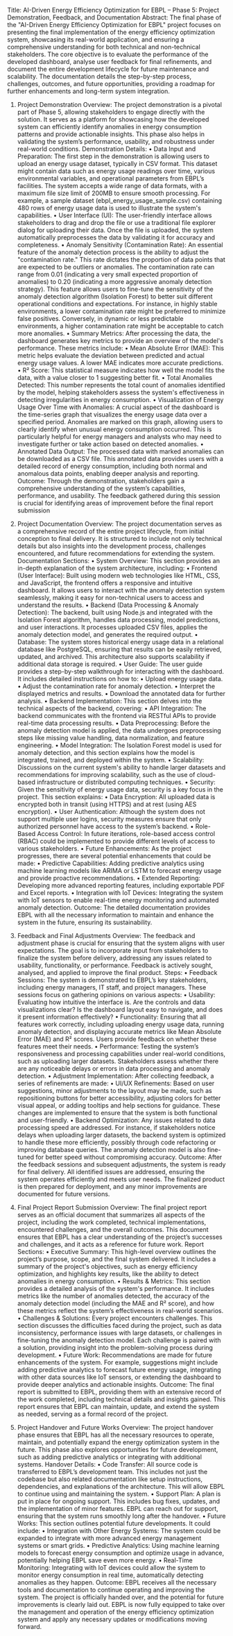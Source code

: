 Title: AI-Driven Energy Efficiency Optimization for EBPL – Phase 5: Project Demonstration, Feedback, and Documentation
Abstract:
The final phase of the "AI-Driven Energy Efficiency Optimization for EBPL" project focuses on presenting the final implementation of the energy efficiency optimization system, showcasing its real-world application, and ensuring a comprehensive understanding for both technical and non-technical stakeholders. The core objective is to evaluate the performance of the developed dashboard, analyse user feedback for final refinements, and document the entire development lifecycle for future maintenance and scalability. The documentation details the step-by-step process, challenges, outcomes, and future opportunities, providing a roadmap for further enhancements and long-term system integration.

1. Project Demonstration
Overview:
The project demonstration is a pivotal part of Phase 5, allowing stakeholders to engage directly with the solution. It serves as a platform for showcasing how the developed system can efficiently identify anomalies in energy consumption patterns and provide actionable insights. This phase also helps in validating the system’s performance, usability, and robustness under real-world conditions.
Demonstration Details:
•	Data Input and Preparation:
The first step in the demonstration is allowing users to upload an energy usage dataset, typically in CSV format. This dataset might contain data such as energy usage readings over time, various environmental variables, and operational parameters from EBPL’s facilities. The system accepts a wide range of data formats, with a maximum file size limit of 200MB to ensure smooth processing. For example, a sample dataset (ebpl_energy_usage_sample.csv) containing 480 rows of energy usage data is used to illustrate the system's capabilities.
•	User Interface (UI):
The user-friendly interface allows stakeholders to drag and drop the file or use a traditional file explorer dialog for uploading their data. Once the file is uploaded, the system automatically preprocesses the data by validating it for accuracy and completeness.
•	Anomaly Sensitivity (Contamination Rate):
An essential feature of the anomaly detection process is the ability to adjust the "contamination rate." This rate dictates the proportion of data points that are expected to be outliers or anomalies. The contamination rate can range from 0.01 (indicating a very small expected proportion of anomalies) to 0.20 (indicating a more aggressive anomaly detection strategy).
This feature allows users to fine-tune the sensitivity of the anomaly detection algorithm (Isolation Forest) to better suit different operational conditions and expectations. For instance, in highly stable environments, a lower contamination rate might be preferred to minimize false positives. Conversely, in dynamic or less predictable environments, a higher contamination rate might be acceptable to catch more anomalies.
•	Summary Metrics:
After processing the data, the dashboard generates key metrics to provide an overview of the model's performance. These metrics include:
•	Mean Absolute Error (MAE): This metric helps evaluate the deviation between predicted and actual energy usage values. A lower MAE indicates more accurate predictions.
•	R² Score: This statistical measure indicates how well the model fits the data, with a value closer to 1 suggesting better fit.
•	Total Anomalies Detected: This number represents the total count of anomalies identified by the model, helping stakeholders assess the system's effectiveness in detecting irregularities in energy consumption.
•	Visualization of Energy Usage Over Time with Anomalies:
A crucial aspect of the dashboard is the time-series graph that visualizes the energy usage data over a specified period. Anomalies are marked on this graph, allowing users to clearly identify when unusual energy consumption occurred. This is particularly helpful for energy managers and analysts who may need to investigate further or take action based on detected anomalies.
•	Annotated Data Output:
The processed data with marked anomalies can be downloaded as a CSV file. This annotated data provides users with a detailed record of energy consumption, including both normal and anomalous data points, enabling deeper analysis and reporting.
Outcome:
Through the demonstration, stakeholders gain a comprehensive understanding of the system’s capabilities, performance, and usability. The feedback gathered during this session is crucial for identifying areas of improvement before the final report submission


2. Project Documentation
Overview:
The project documentation serves as a comprehensive record of the entire project lifecycle, from initial conception to final delivery. It is structured to include not only technical details but also insights into the development process, challenges encountered, and future recommendations for extending the system.
Documentation Sections:
•	System Overview:
This section provides an in-depth explanation of the system architecture, including:
•	Frontend (User Interface): Built using modern web technologies like HTML, CSS, and JavaScript, the frontend offers a responsive and intuitive dashboard. It allows users to interact with the anomaly detection system seamlessly, making it easy for non-technical users to access and understand the results.
•	Backend (Data Processing & Anomaly Detection): The backend, built using Node.js and integrated with the Isolation Forest algorithm, handles data processing, model predictions, and user interactions. It processes uploaded CSV files, applies the anomaly detection model, and generates the required output.
•	Database: The system stores historical energy usage data in a relational database like PostgreSQL, ensuring that results can be easily retrieved, updated, and archived. This architecture also supports scalability if additional data storage is required.
•	User Guide:
The user guide provides a step-by-step walkthrough for interacting with the dashboard. It includes detailed instructions on how to:
•	Upload energy usage data.
•	Adjust the contamination rate for anomaly detection.
•	Interpret the displayed metrics and results.
•	Download the annotated data for further analysis.
•	Backend Implementation:
This section delves into the technical aspects of the backend, covering:
•	API Integration: The backend communicates with the frontend via RESTful APIs to provide real-time data processing results.
•	Data Preprocessing: Before the anomaly detection model is applied, the data undergoes preprocessing steps like missing value handling, data normalization, and feature engineering.
•	Model Integration: The Isolation Forest model is used for anomaly detection, and this section explains how the model is integrated, trained, and deployed within the system.
•	Scalability: Discussions on the current system's ability to handle larger datasets and recommendations for improving scalability, such as the use of cloud-based infrastructure or distributed computing techniques.
•	Security:
Given the sensitivity of energy usage data, security is a key focus in the project. This section explains:
•	Data Encryption: All uploaded data is encrypted both in transit (using HTTPS) and at rest (using AES encryption).
•	User Authentication: Although the system does not support multiple user logins, security measures ensure that only authorized personnel have access to the system’s backend.
•	Role-Based Access Control: In future iterations, role-based access control (RBAC) could be implemented to provide different levels of access to various stakeholders.
•	Future Enhancements:
As the project progresses, there are several potential enhancements that could be made:
•	Predictive Capabilities: Adding predictive analytics using machine learning models like ARIMA or LSTM to forecast energy usage and provide proactive recommendations.
•	Extended Reporting: Developing more advanced reporting features, including exportable PDF and Excel reports.
•	Integration with IoT Devices: Integrating the system with IoT sensors to enable real-time energy monitoring and automated anomaly detection.
Outcome:
The detailed documentation provides EBPL with all the necessary information to maintain and enhance the system in the future, ensuring its sustainability.
3. Feedback and Final Adjustments
Overview:
The feedback and adjustment phase is crucial for ensuring that the system aligns with user expectations. The goal is to incorporate input from stakeholders to finalize the system before delivery, addressing any issues related to usability, functionality, or performance. Feedback is actively sought, analysed, and applied to improve the final product.
Steps:
•	Feedback Sessions:
The system is demonstrated to EBPL’s key stakeholders, including energy managers, IT staff, and project managers. These sessions focus on gathering opinions on various aspects:
•	Usability: Evaluating how intuitive the interface is. Are the controls and data visualizations clear? Is the dashboard layout easy to navigate, and does it present information effectively?
•	Functionality: Ensuring that all features work correctly, including uploading energy usage data, running anomaly detection, and displaying accurate metrics like Mean Absolute Error (MAE) and R² scores. Users provide feedback on whether these features meet their needs.
•	Performance: Testing the system’s responsiveness and processing capabilities under real-world conditions, such as uploading larger datasets. Stakeholders assess whether there are any noticeable delays or errors in data processing and anomaly detection.
•	Adjustment Implementation:
After collecting feedback, a series of refinements are made:
•	UI/UX Refinements: Based on user suggestions, minor adjustments to the layout may be made, such as repositioning buttons for better accessibility, adjusting colors for better visual appeal, or adding tooltips and help sections for guidance. These changes are implemented to ensure that the system is both functional and user-friendly.
•	Backend Optimization: Any issues related to data processing speed are addressed. For instance, if stakeholders notice delays when uploading larger datasets, the backend system is optimized to handle these more efficiently, possibly through code refactoring or improving database queries. The anomaly detection model is also fine-tuned for better speed without compromising accuracy.
Outcome:
After the feedback sessions and subsequent adjustments, the system is ready for final delivery. All identified issues are addressed, ensuring the system operates efficiently and meets user needs. The finalized product is then prepared for deployment, and any minor improvements are documented for future versions.
4. Final Project Report Submission
Overview:
The final project report serves as an official document that summarizes all aspects of the project, including the work completed, technical implementations, encountered challenges, and the overall outcomes. This document ensures that EBPL has a clear understanding of the project’s successes and challenges, and it acts as a reference for future work.
Report Sections:
•	Executive Summary: This high-level overview outlines the project’s purpose, scope, and the final system delivered. It includes a summary of the project's objectives, such as energy efficiency optimization, and highlights key results, like the ability to detect anomalies in energy consumption.
•	Results & Metrics: This section provides a detailed analysis of the system's performance. It includes metrics like the number of anomalies detected, the accuracy of the anomaly detection model (including the MAE and R² score), and how these metrics reflect the system’s effectiveness in real-world scenarios.
•	Challenges & Solutions: Every project encounters challenges. This section discusses the difficulties faced during the project, such as data inconsistency, performance issues with large datasets, or challenges in fine-tuning the anomaly detection model. Each challenge is paired with a solution, providing insight into the problem-solving process during development.
•	Future Work: Recommendations are made for future enhancements of the system. For example, suggestions might include adding predictive analytics to forecast future energy usage, integrating with other data sources like IoT sensors, or extending the dashboard to provide deeper analytics and actionable insights.
Outcome:
The final report is submitted to EBPL, providing them with an extensive record of the work completed, including technical details and insights gained. This report ensures that EBPL can maintain, update, and extend the system as needed, serving as a formal record of the project.
5. Project Handover and Future Works
Overview:
The project handover phase ensures that EBPL has all the necessary resources to operate, maintain, and potentially expand the energy optimization system in the future. This phase also explores opportunities for future development, such as adding predictive analytics or integrating with additional systems.
Handover Details:
•	Code Transfer: All source code is transferred to EBPL’s development team. This includes not just the codebase but also related documentation like setup instructions, dependencies, and explanations of the architecture. This will allow EBPL to continue using and maintaining the system.
•	Support Plan: A plan is put in place for ongoing support. This includes bug fixes, updates, and the implementation of minor features. EBPL can reach out for support, ensuring that the system runs smoothly long after the handover.
•	Future Works: This section outlines potential future developments. It could include:
•	Integration with Other Energy Systems: The system could be expanded to integrate with more advanced energy management systems or smart grids.
•	Predictive Analytics: Using machine learning models to forecast energy consumption and optimize usage in advance, potentially helping EBPL save even more energy.
•	Real-Time Monitoring: Integrating with IoT devices could allow the system to monitor energy consumption in real time, automatically detecting anomalies as they happen.
Outcome:
EBPL receives all the necessary tools and documentation to continue operating and improving the system. The project is officially handed over, and the potential for future improvements is clearly laid out. EBPL is now fully equipped to take over the management and operation of the energy efficiency optimization system and apply any necessary updates or modifications moving forward.

